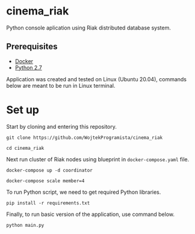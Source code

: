 # cinema_riak
Python console aplication using Riak distributed database system.

## Prerequisites

* [Docker](https://www.docker.com/)
* [Python 2.7](https://www.python.org/download/releases/2.7/)

Application was created and tested on Linux (Ubuntu 20.04), commands below are meant to be run in Linux terminal.

# Set up
Start by cloning and entering this repository.

```
git clone https://github.com/WojtekProgramista/cinema_riak
```
```
cd cinema_riak
```

Next run cluster of Riak nodes using blueprint in ```docker-compose.yaml``` file.

```
docker-compose up -d coordinator
```
```
docker-compose scale member=4
```

To run Python script, we need to get required Python libraries.

```
pip install -r requirements.txt
```

Finally, to run basic version of the application, use command below.
```
python main.py
```
